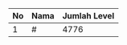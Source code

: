 | No | Nama            | Jumlah Level |
|----|-----------------|--------------|
| 1  | #    |    4776        |
